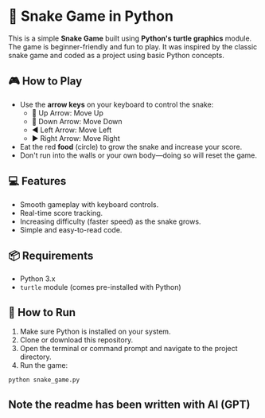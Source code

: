 # 🐍 Snake Game in Python

This is a simple **Snake Game** built using **Python's turtle graphics** module. The game is beginner-friendly and fun to play. It was inspired by the classic snake game and coded as a project using basic Python concepts.

## 🎮 How to Play

- Use the **arrow keys** on your keyboard to control the snake:
  - 🔼 Up Arrow: Move Up
  - 🔽 Down Arrow: Move Down
  - ◀️ Left Arrow: Move Left
  - ▶️ Right Arrow: Move Right
- Eat the red **food** (circle) to grow the snake and increase your score.
- Don't run into the walls or your own body—doing so will reset the game.

## 💻 Features

- Smooth gameplay with keyboard controls.
- Real-time score tracking.
- Increasing difficulty (faster speed) as the snake grows.
- Simple and easy-to-read code.

## 📦 Requirements

- Python 3.x
- `turtle` module (comes pre-installed with Python)

## 🚀 How to Run

1. Make sure Python is installed on your system.
2. Clone or download this repository.
3. Open the terminal or command prompt and navigate to the project directory.
4. Run the game:

```bash
python snake_game.py
```


## Note the readme has been written with AI (GPT)
